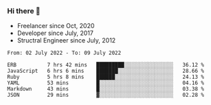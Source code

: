 ### Hi there 👋

- Freelancer since Oct, 2020
- Developer since July, 2017
- Structral Engineer since July, 2012

<!--START_SECTION:waka-->

```text
From: 02 July 2022 - To: 09 July 2022

ERB          7 hrs 42 mins   █████████░░░░░░░░░░░░░░░░   36.12 %
JavaScript   6 hrs 6 mins    ███████░░░░░░░░░░░░░░░░░░   28.66 %
Ruby         5 hrs 8 mins    ██████░░░░░░░░░░░░░░░░░░░   24.13 %
YAML         53 mins         █░░░░░░░░░░░░░░░░░░░░░░░░   04.16 %
Markdown     43 mins         █░░░░░░░░░░░░░░░░░░░░░░░░   03.38 %
JSON         29 mins         ▓░░░░░░░░░░░░░░░░░░░░░░░░   02.28 %
```

<!--END_SECTION:waka-->
